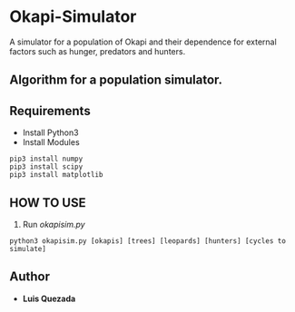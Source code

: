 # Okapi-Simulator
A simulator for a population of Okapi and their dependence for external factors such as hunger, predators and hunters.

## Algorithm for a population simulator.

## Requirements
- Install Python3
- Install Modules
```
pip3 install numpy
pip3 install scipy
pip3 install matplotlib
```

## HOW TO USE

1. Run *okapisim.py*
```
python3 okapisim.py [okapis] [trees] [leopards] [hunters] [cycles to simulate]
```

## Author
* **Luis Quezada**
